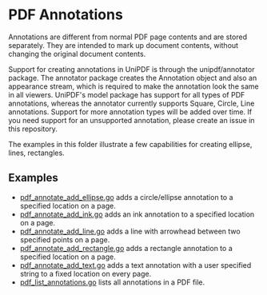 # PDF Annotations

Annotations are different from normal PDF page contents and are stored separately.  They are intended to mark up
document contents, without changing the original document contents.

Support for creating annotations in UniPDF is through the unipdf/annotator package.
The annotator package creates the Annotation object and also an appearance stream, which is required to make
the annotation look the same in all viewers.
UniPDF's model package has support for all types of PDF annotations, whereas the annotator currently supports Square,
Circle, Line annotations.  Support for more annotation types will be added over time.  If you need support for an
unsupported annotation, please create an issue in this repository.

The examples in this folder illustrate a few capabilities for creating ellipse, lines, rectangles.

## Examples

- [pdf_annotate_add_ellipse.go](pdf_annotate_add_ellipse.go) adds a circle/ellipse annotation to a specified location on a page.
- [pdf_annotate_add_ink.go](pdf_annotate_add_ink.go) adds an ink annotation to a specified location on a page.
- [pdf_annotate_add_line.go](pdf_annotate_add_line.go) adds a line with arrowhead between two specified points on a page.
- [pdf_annotate_add_rectangle.go](pdf_annotate_add_rectangle.go) adds a rectangle annotation to a specified location on a page.
- [pdf_annotate_add_text.go](pdf_annotate_add_text.go) adds a text annotation with a user specified string to a fixed location on every page.
- [pdf_list_annotations.go](pdf_list_annotations.go) lists all annotations in a PDF file.

